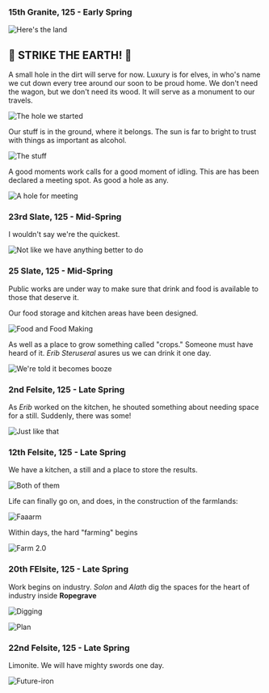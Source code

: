 ### 15th Granite, 125 - Early Spring

![Here's the land](http://pixxx.wtf.cat/image/0C3p003D0611/Image%202014-07-28%20at%201.36.11%20AM.png)

## :construction: **STRIKE THE EARTH!** :construction:

A small hole in the dirt will serve for now. Luxury is for elves, in who's name we cut down every tree around our soon to be proud home.  We don't need the wagon, but we don't need its wood. It will serve as a monument to our travels.

![The hole we started](http://pixxx.wtf.cat/image/0v3a3K390j1L/Image%202014-07-28%20at%204.32.47%20AM.png)

Our stuff is in the ground, where it belongs. The sun is far to bright to trust with things as important as alcohol.

![The stuff](http://pixxx.wtf.cat/image/3O2k331v0Z3o/Image%202014-07-28%20at%204.32.09%20AM.png)

A good moments work calls for a good moment of idling. This are has been declared a meeting spot. As good a hole as any.

![A hole for meeting](http://f.cl.ly/items/2V2U3i0p2n0d2y0P3T0k/Image%202014-07-28%20at%204.32.24%20AM.png)

### 23rd Slate, 125 - Mid-Spring

I wouldn't say we're the quickest.

![Not like we have anything better to do](http://pixxx.wtf.cat/image/3t0V1y3d251l/Image%202014-07-28%20at%204.35.33%20AM.png)

### 25 Slate, 125 - Mid-Spring

Public works are under way to make sure that drink and food is available to those that deserve it.

Our food storage and kitchen areas have been designed.

![Food and Food Making](http://pixxx.wtf.cat/image/2C1T0z352q2y/Image%202014-07-29%20at%202.10.41%20AM.png)

As well as a place to grow something called "crops." Someone must have heard of it. *Erib Steruseral* asures us we can drink it one day.

![We're told it becomes booze](http://pixxx.wtf.cat/image/1t173J0P3O1L/Image%202014-07-29%20at%202.12.36%20AM.png)

### 2nd Felsite, 125 - Late Spring

As *Erib* worked on the kitchen, he shouted something about needing space for a still. Suddenly, there was some!

![Just like that](http://pixxx.wtf.cat/image/1m2K1B302Y0P/Image%202014-07-29%20at%202.19.40%20AM.png)

### 12th Felsite, 125 - Late Spring

We have a kitchen, a still and a place to store the results.

![Both of them](http://pixxx.wtf.cat/image/2I1K1j0S2E26/Image%202014-07-29%20at%202.28.27%20AM.png)

Life can finally go on, and does, in the construction of the farmlands:

![Faaarm](http://pixxx.wtf.cat/image/2J0c2p0M1839/Image%202014-07-29%20at%202.30.05%20AM.png)

Within days, the hard "farming" begins

![Farm 2.0](http://f.cl.ly/items/422D121i3i2w0Q3h3X2I/Image%202014-07-29%20at%202.32.19%20AM.png)

### 20th FElsite, 125 - Late Spring

Work begins on industry. *Solon* and *Alath* dig the spaces for the heart of industry inside **Ropegrave**

![Digging](http://pixxx.wtf.cat/image/3P0t0w2C2F3s/Image%202014-07-29%20at%202.43.45%20AM.png)

![Plan](http://pixxx.wtf.cat/image/3s0f2C1g1g3g/Image%202014-07-29%20at%202.47.09%20AM.png)

### 22nd Felsite, 125 - Late Spring

Limonite. We will have mighty swords one day.

![Future-iron](http://pixxx.wtf.cat/image/172M3w1O2C3O/Image%202014-07-29%20at%202.48.24%20AM.png)
